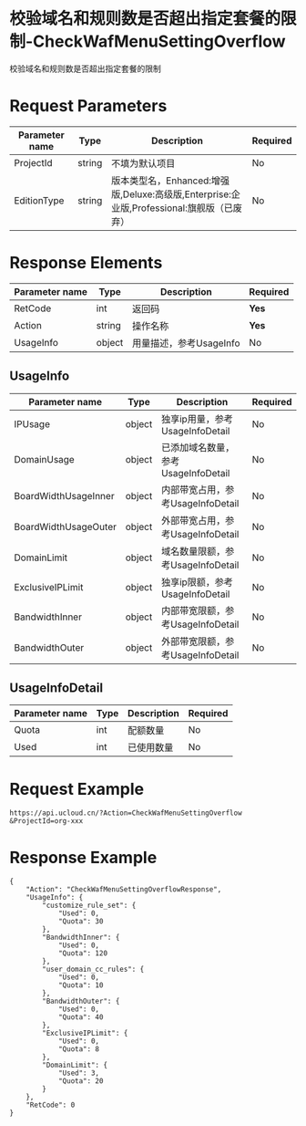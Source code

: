 # 校验域名和规则数是否超出指定套餐的限制-CheckWafMenuSettingOverflow

校验域名和规则数是否超出指定套餐的限制

# Request Parameters
|Parameter name|Type|Description|Required|
|---|---|---|---|
|ProjectId|string|不填为默认项目|No|
|EditionType|string|版本类型名，Enhanced:增强版,Deluxe:高级版,Enterprise:企业版,Professional:旗舰版（已废弃）|No|

# Response Elements
|Parameter name|Type|Description|Required|
|---|---|---|---|
|RetCode|int|返回码|**Yes**|
|Action|string|操作名称|**Yes**|
|UsageInfo|object|用量描述，参考UsageInfo|No|

## UsageInfo
|Parameter name|Type|Description|Required|
|---|---|---|---|
|IPUsage|object|独享ip用量，参考UsageInfoDetail|No|
|DomainUsage|object|已添加域名数量，参考UsageInfoDetail|No|
|BoardWidthUsageInner|object|内部带宽占用，参考UsageInfoDetail|No|
|BoardWidthUsageOuter|object|外部带宽占用，参考UsageInfoDetail|No|
|DomainLimit|object|域名数量限额，参考UsageInfoDetail|No|
|ExclusiveIPLimit|object|独享ip限额，参考UsageInfoDetail|No|
|BandwidthInner|object|内部带宽限额，参考UsageInfoDetail|No|
|BandwidthOuter|object|外部带宽限额，参考UsageInfoDetail|No|

## UsageInfoDetail
|Parameter name|Type|Description|Required|
|---|---|---|---|
|Quota|int|配额数量|No|
|Used|int|已使用数量|No|

# Request Example
```
https://api.ucloud.cn/?Action=CheckWafMenuSettingOverflow
&ProjectId=org-xxx
```

# Response Example
```
{
    "Action": "CheckWafMenuSettingOverflowResponse", 
    "UsageInfo": {
        "customize_rule_set": {
            "Used": 0, 
            "Quota": 30
        }, 
        "BandwidthInner": {
            "Used": 0, 
            "Quota": 120
        }, 
        "user_domain_cc_rules": {
            "Used": 0, 
            "Quota": 10
        }, 
        "BandwidthOuter": {
            "Used": 0, 
            "Quota": 40
        }, 
        "ExclusiveIPLimit": {
            "Used": 0, 
            "Quota": 8
        }, 
        "DomainLimit": {
            "Used": 3, 
            "Quota": 20
        }
    }, 
    "RetCode": 0
}
```

